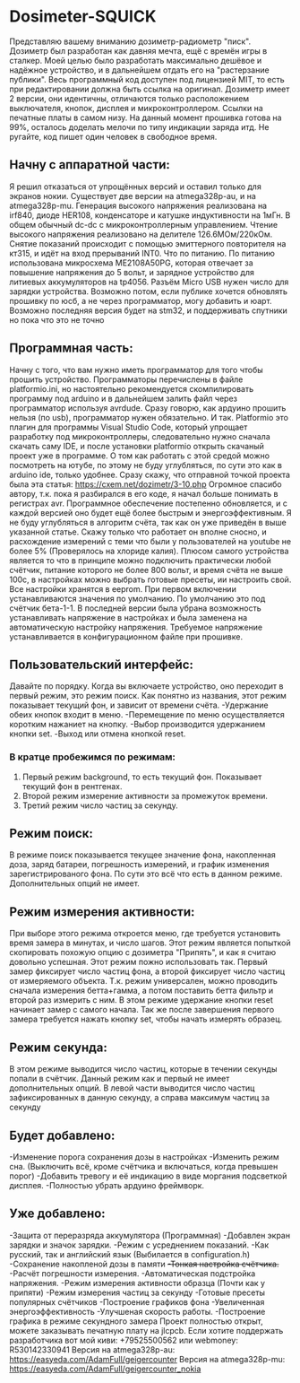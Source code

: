 # Dosimeter-SQUICK
Представляю вашему вниманию дозиметр-радиометр "писк". Дозиметр был разработан как давняя мечта, ещё с времён игры в сталкер.
Моей целью было разработать максимально дешёвое и надёжное устройство, и в дальнейшем отдать его на "растерзание публики".
Весь программный код доступен под лицензией MIT, то есть при редактировании должна быть ссылка на оригинал.
Дозиметр имеет 2 версии, они идентичны, отличаются только расположением выключателя, кнопок, дисплея и микроконтроллером.
Ссылки на печатные платы в самом низу. На данный момент прошивка готова на 99%, осталось доделать мелочи по типу индикации заряда итд. Не ругайте, код пишет один человек в свободное время.
## Начну с аппаратной части: 
  Я решил отказаться от упрощённых версий и оставил только для экранов нокии. Существует две версии на atmega328p-au, и на atmega328p-mu. Генерация высокого напряжения реализована на irf840, диоде HER108, конденсаторе и катушке индуктивности на 1мГн. 
  В общем обычный dc-dc с микроконтроллерным управлением.
  Чтение высокого напряжения реализовано на делителе 126.6МОм/220кОм.
  Снятие показаний происходит с помощью эмиттерного повторителя на кт315, и идёт на вход прерываний INT0.
  Что по питанию. По питанию использована микросхема ME2108A50PG, которая отвечает за повышение напряжения до 5 вольт, и зарядное устройство для литиевых аккумуляторов на tp4056. 
  Разъём Micro USB нужен число для зарядки устройства. Возможно потом, если публике хочется обновлять прошивку по юсб, а не через программатор, могу добавить и юарт.
  Возможно последняя версия будет на stm32, и поддерживать спутники но пока что это не точно
## Программная часть:
  Начну с того, что вам нужно иметь программатор для того чтобы прошить устройство. Программаторы перечислены в файле platformio.ini, но настоятельно рекомендуется скомпилировать программу под arduino и в дальнейшем залить файл через программатор используя avrdude. Сразу говорю, как ардуино прошить нельзя (по usb), программатор нужен обязательно.
  И так. Platformio это плагин для программы Visual Studio Code, который упрощает разработку под микроконтроллеры, следовательно нужно сначала скачать саму IDE, и после установки platformio открыть скачаный проект уже в программе. О том как работать с этой средой можно посмотреть на ютубе, по этому не буду углубляться, по сути это как в arduino ide, только удобнее.
  Сразу скажу, что отправной точкой проекта была эта статья: https://cxem.net/dozimetr/3-10.php
  Огромное спасибо автору, т.к. пока я разбирался в его коде, я начал больше понимать в регистрах avr.
  Программное обеспечение постепенно обновляется, и с каждой версией оно будет ещё более быстрым и энергоэффективным. Я не буду углубляться в алгоритм счёта, так как он уже приведён в выше указанной статье. Скажу только что работает он вполне сносно, и расхождение измерений с теми что были у пользователей на youtube не более 5% (Проверялось на хлориде калия).
  Плюсом самого устройства является то что в принципе можно подключить практически любой счётчик, питание которого не более 800 вольт, и время счёта не выше 100с, в настройках можно выбрать готовые пресеты, ии настроить свой.
  Все настройки хранятся в eeprom. При первом включении устанавливаются значения по умолчанию. По умолчанию это под счётчик бета-1-1.
  В последней версии была убрана возможность устанавливать напряжение в настройках и была заменена на автоматическую настройку напряжения. Требуемое напряжение устанавливается в конфигурационном файле при прошивке.
## Пользовательский интерфейс:
  Давайте по порядку. Когда вы включаете устройство, оно переходит в первый режим, это режим поиск. Как понятно из названия, этот режим показывает текущий фон, и зависит от времени счёта. 
  -Удержание обеих кнопок входит в меню.
  -Перемещение по меню осуществляется коротким нажаниет на кнопку.
  -Выбор производится удержанием кнопки set.
  -Выход или отмена кнопкой reset.
  ### В кратце пробежимся по режимам:
  1. Первый режим background, то есть текущий фон. Показывает текущий фон в рентгенах.
  2. Второй режим измерение активности за промежуток времени.
  3. Третий режим число частиц за секунду.
## Режим поиск:
  В режиме поиск показывается текущее значение фона, накопленная доза, заряд батареи, погрешность измерений, и график изменения зарегистрированого фона.
  По сути это всё что есть в данном режиме. Дополнительных опций не имеет.
## Режим измерения активности:
  При выборе этого режима откроется меню, где требуется установить время замера в минутах, и число шагов. 
  Этот режим является попыткой скопировать похожую опцию с дозиметра "Припять", и как я считаю довольно успешная.
  Этот режим пожно использовать так. Первый замер фиксирует число частиц фона, а второй фиксирует число частиц от измеряемого объекта.
  Т.к. режим универсален, можно проводить сначала измерения бетта+гамма, а потом поставить бетта фильтр и второй раз измерить с ним.
  В этом режиме удержание кнопки reset начинает замер с самого начала. Так же после завершения первого замера требуется нажать кнопку set, чтобы начать измерять образец.
## Режим секунда:
  В этом режиме выводится число частиц, которые в течении секунды попали в счётчик. Данный режим как и первый не имеет дополнительных опций.
  В левой части выводится число частиц зафиксированных в данную секунду, а справа максимум частиц за секунду
## Будет добавлено:
  -Изменение порога сохранения дозы в настройках
  -Изменить режим сна. (Выключить всё, кроме счётчика и включаться, когда превышен порог)
  -Добавить тревогу и её индикацию в виде моргания подсветкой дисплея.
  -Полностью убрать ардуино фреймворк.
## Уже добавлено:
  -Защита от переразряда аккумулятора (Программная)
  -Добавлен экран зарядки и значок зарядки.
  -Режим с усреднением показаний.
  -Как русский, так и английский язык (Выбилается в configuration.h)
  -Сохранение накопленой дозы в памяти
  ~~-Тонкая настройка счётчика.~~
  -Расчёт погрешности измерения.
  -Автоматическая подстройка напряжения.
  -Режим измерения активности образца (Почти как у припяти)
  -Режим измерения частиц за секунду
  -Готовые пресеты популярных счётчиков
  -Построение графиков фона
  -Увеличенная энергоэффективность
  -Улучшеная скорость работы.
  -Построение графика в режиме секундного замера
Проект полностью открыт, можете заказывать печатную плату на jlcpcb.
Если хотите поддержать разработчика вот мой киви: +79525500562 или webmoney: R530142330941
Версия на atmega328p-au: https://easyeda.com/AdamFull/geigercounter
Версия на atmega328p-mu: https://easyeda.com/AdamFull/geigercounter_nokia
